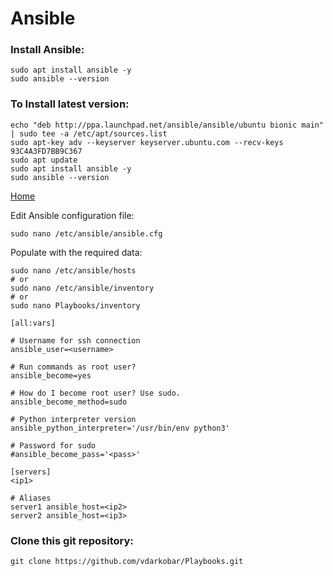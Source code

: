 # Ansible
  
### Install Ansible:
```
sudo apt install ansible -y
sudo ansible --version
```
	
### To Install latest version:
```
echo "deb http://ppa.launchpad.net/ansible/ansible/ubuntu bionic main" | sudo tee -a /etc/apt/sources.list
sudo apt-key adv --keyserver keyserver.ubuntu.com --recv-keys 93C4A3FD7BB9C367
sudo apt update
sudo apt install ansible -y
sudo ansible --version
```
  
<p align="left">
  <a href="https://github.com/vdarkobar/Home_Lab">Home</a>
</p>  
  
Edit Ansible configuration file:
```
sudo nano /etc/ansible/ansible.cfg
```
  
Populate with the required data:
```
sudo nano /etc/ansible/hosts
# or
sudo nano /etc/ansible/inventory
# or
sudo nano Playbooks/inventory
```
```
[all:vars]

# Username for ssh connection
ansible_user=<username>

# Run commands as root user?
ansible_become=yes

# How do I become root user? Use sudo.
ansible_become_method=sudo

# Python interpreter version
ansible_python_interpreter='/usr/bin/env python3'

# Password for sudo
#ansible_become_pass='<pass>'

[servers]
<ip1>

# Aliases
server1 ansible_host=<ip2>
server2 ansible_host=<ip3>
```
  
### Clone this git repository:
```
git clone https://github.com/vdarkobar/Playbooks.git
```
